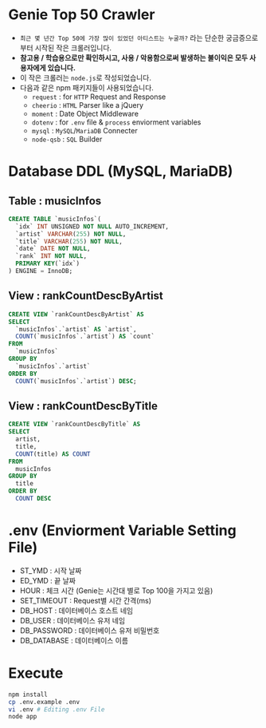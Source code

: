 # Genie Top 50 Crawler
* `최근 몇 년간 Top 50에 가장 많이 있었던 아티스트는 누굴까?` 라는 단순한 궁금증으로 부터 시작된 작은 크롤러입니다.
* **참고용 / 학습용으로만 확인하시고, 사용 / 악용함으로써 발생하는 불이익은 모두 사용자에게 있습니다.**
* 이 작은 크롤러는 `node.js`로 작성되었습니다.
* 다음과 같은 npm 패키지들이 사용되었습니다.
  * `request` : for `HTTP` Request and Response
  * `cheerio` : `HTML` Parser like a jQuery
  * `moment` : Date Object Middleware
  * `dotenv` : for `.env` file & `process` enviorment variables
  * `mysql` : `MySQL`/`MariaDB` Connecter
  * `node-qsb` : `SQL` Builder

# Database DDL (MySQL, MariaDB)
## Table : musicInfos
```sql
CREATE TABLE `musicInfos`(
  `idx` INT UNSIGNED NOT NULL AUTO_INCREMENT,
  `artist` VARCHAR(255) NOT NULL,
  `title` VARCHAR(255) NOT NULL,
  `date` DATE NOT NULL,
  `rank` INT NOT NULL,
  PRIMARY KEY(`idx`)
) ENGINE = InnoDB;
```

## View : rankCountDescByArtist
```sql
CREATE VIEW `rankCountDescByArtist` AS
SELECT
  `musicInfos`.`artist` AS `artist`,
  COUNT(`musicInfos`.`artist`) AS `count`
FROM
  `musicInfos`
GROUP BY
  `musicInfos`.`artist`
ORDER BY
  COUNT(`musicInfos`.`artist`) DESC;
```

## View : rankCountDescByTitle
```sql
CREATE VIEW `rankCountDescByTitle` AS
SELECT
  artist,
  title,
  COUNT(title) AS COUNT
FROM
  musicInfos
GROUP BY
  title
ORDER BY
  COUNT DESC
```

# .env (Enviorment Variable Setting File)
* ST_YMD : 시작 날짜
* ED_YMD : 끝 날짜
* HOUR : 체크 시간 (Genie는 시간대 별로 Top 100을 가지고 있음)
* SET_TIMEOUT : Request별 시간 간격(ms)
* DB_HOST : 데이터베이스 호스트 네임
* DB_USER : 데이터베이스 유저 네임
* DB_PASSWORD : 데이터베이스 유저 비밀번호
* DB_DATABASE : 데이터베이스 이름

# Execute
```bash
npm install
cp .env.example .env
vi .env # Editing .env File
node app
```
